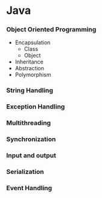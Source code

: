 # Java

### Object Oriented Programming

* Encapsulation 
    * Class
    * Object
* Inheritance
* Abstraction
* Polymorphism

### String Handling
### Exception Handling
### Multithreading
### Synchronization
### Input and output
### Serialization
### Event Handling





